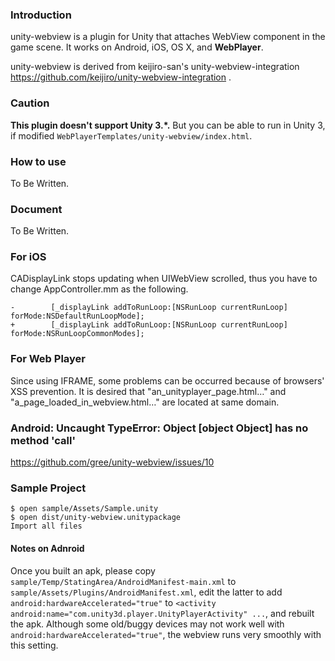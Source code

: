 ### Introduction

unity-webview is a plugin for Unity that attaches WebView component in the game scene. It works on Android, iOS, OS X, and **WebPlayer**.

unity-webview is derived from keijiro-san's unity-webview-integration https://github.com/keijiro/unity-webview-integration .

### Caution ###
**This plugin doesn't support Unity 3.*.**
But you can be able to run in Unity 3, if modified `WebPlayerTemplates/unity-webview/index.html`.

### How to use

To Be Written.

### Document

To Be Written.

### For iOS

CADisplayLink stops updating when UIWebView scrolled, thus you have to change AppController.mm as the following.

    -        [_displayLink addToRunLoop:[NSRunLoop currentRunLoop] forMode:NSDefaultRunLoopMode];
    +        [_displayLink addToRunLoop:[NSRunLoop currentRunLoop] forMode:NSRunLoopCommonModes];
    
### For Web Player

Since using IFRAME, some problems can be occurred because of browsers' XSS prevention. It is desired that "an_unityplayer_page.html…" and "a_page_loaded_in_webview.html…" are located at same domain.


### Android: Uncaught TypeError: Object [object Object] has no method 'call'

https://github.com/gree/unity-webview/issues/10

### Sample Project

    $ open sample/Assets/Sample.unity
    $ open dist/unity-webview.unitypackage
    Import all files

#### Notes on Adnroid

Once you built an apk, please copy `sample/Temp/StatingArea/AndroidManifest-main.xml` to `sample/Assets/Plugins/AndroidManifest.xml`, edit the latter to add `android:hardwareAccelerated="true"` to `<activity android:name="com.unity3d.player.UnityPlayerActivity" ...`, and rebuilt the apk. Although some old/buggy devices may not work well with `android:hardwareAccelerated="true"`, the webview runs very smoothly with this setting.
